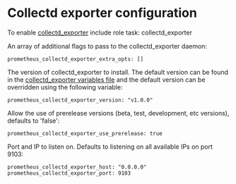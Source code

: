 # Collectd exporter configuration

To enable [collectd_exporter](https://github.com/prometheus/collectd_exporter) include role task: collectd_exporter

An array of additional flags to pass to the collectd_exporter daemon:

    prometheus_collectd_exporter_extra_opts: []

The version of collectd_exporter to install. The default version can be found in the [collectd_exporter variables file](../vars/software/collectd_exporter.yml) and the default version can be overridden using the following variable:

    prometheus_collectd_exporter_version: "v1.0.0"

Allow the use of prerelease versions (beta, test, development, etc versions), defaults to 'false':

    prometheus_collectd_exporter_use_prerelease: true

Port and IP to listen on. Defaults to listening on all available IPs on port 9103:

    prometheus_collectd_exporter_host: "0.0.0.0"
    prometheus_collectd_exporter_port: 9103
